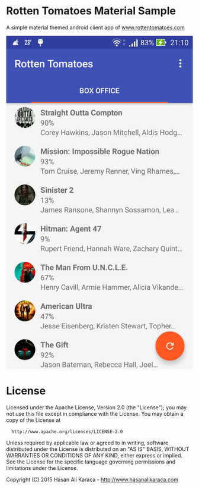 # Rotten Tomatoes Material Sample
A simple material themed android client app of www.rottentomatoes.com


![alt tag](https://raw.githubusercontent.com/HasanAliKaraca/RottenTomatoesMaterialSample/master/screenshot/SS.png)

# License
Licensed under the Apache License, Version 2.0 (the "License"); you may not use this file except in compliance with the License. You may obtain a copy of the License at
  
      http://www.apache.org/licenses/LICENSE-2.0
Unless required by applicable law or agreed to in writing, software distributed under the License is distributed on an "AS IS" BASIS,  WITHOUT WARRANTIES OR CONDITIONS OF ANY KIND, either express or implied.  See the License for the specific language governing permissions and  limitations under the License.

Copyright (C) 2015 Hasan Ali Karaca - http://www.hasanalikaraca.com

